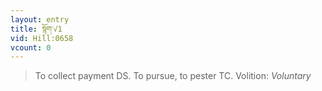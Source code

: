 ```yaml
---
layout: entry
title: སྙོག་√1
vid: Hill:0658
vcount: 0
---
```

> To collect payment DS\. To pursue, to pester TC\.
> Volition: _Voluntary_


